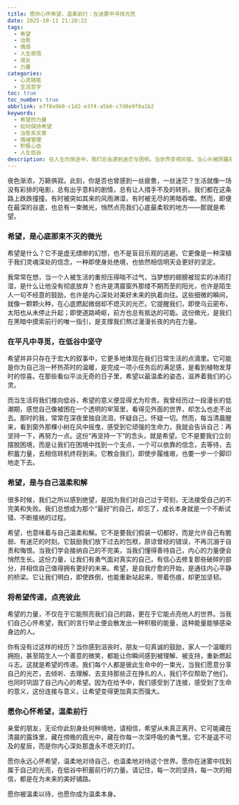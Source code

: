 ```yaml
---
title: 愿你心怀希望，温柔前行：在迷雾中寻找光亮
date: 2025-10-11 21:20:22
tags:
  - 希望
  - 治愈
  - 情感
  - 人生感悟
  - 成长
  - 力量
categories:
  - 心灵随笔
  - 生活哲学
toc: true
toc_number: true
abbrlink: e7f8a9b0-c1d2-e3f4-a5b6-c7d8e9f0a1b2
keywords:
  - 希望的力量
  - 如何保持希望
  - 治愈系文章
  - 情绪管理
  - 积极心态
  - 人生低谷
description: 在人生的旅途中，我们总会遇到迷茫与困顿。当世界变得灰暗，当心头被阴霾笼罩，是什么支撑我们继续前行？是希望。这篇文章将带你深入探讨希望的真谛，它如何在我们心底生根发芽，又如何在平凡与低谷中给予我们温柔的力量，指引我们走向更明亮的远方。
---
```


夜色渐浓，万籁俱寂。此刻，你是否也曾感到一丝疲惫，一丝迷茫？生活就像一场没有彩排的电影，总有出乎意料的剧情，总有让人措手不及的转折。我们都在这条路上跌跌撞撞，有时被突如其来的风雨淋湿，有时被无尽的黑暗吞噬。然而，即便在最深的谷底，也总有一束微光，悄然点亮我们心底最柔软的地方——那就是希望。

### 希望，是心底那束不灭的微光

希望是什么？它不是虚无缥缈的幻想，也不是盲目乐观的逃避。它更像是一种深植于我们灵魂深处的信念，一种即使身处绝境，也依然相信明天会更好的坚定。

我常常在想，当一个人被生活的重担压得喘不过气，当梦想的翅膀被现实的冰雨打湿，是什么让他没有彻底放弃？也许是清晨窗外那缕不期而至的阳光，也许是陌生人一句不经意的鼓励，也许是内心深处对美好未来的执着向往。这些细微的瞬间，就像一颗颗火种，在心底燃起微弱却不熄灭的光芒。它提醒我们，即使乌云密布，太阳也从未停止升起；即使道路崎岖，前方也总有抵达的可能。这份微光，是我们在黑暗中摸索前行的唯一指引，是支撑我们熬过漫漫长夜的内在力量。

### 在平凡中寻觅，在低谷中坚守

希望并非只存在于宏大的叙事中，它更多地体现在我们日常生活的点滴里。它可能是你为自己泡一杯热茶时的温暖，是完成一项小任务后的满足感，是看到植物发芽时的惊喜。在那些看似平淡无奇的日子里，希望以最温柔的姿态，滋养着我们的心灵。

而当生活将我们推向低谷，希望的意义便显得尤为珍贵。我曾经历过一段漫长的低潮期，感觉自己像被困在一个透明的牢笼里，看得见外面的世界，却怎么也走不出去。那时的我，常常在深夜里独自流泪，怀疑自己，怀疑一切。然而，每当清晨醒来，看到窗外那棵小树在风中摇曳，感受到它顽强的生命力，我就会告诉自己：再坚持一下，再努力一点。这份“再坚持一下”的念头，就是希望。它不是要我们立刻摆脱困境，而是让我们在困境中找到一个支点，一个可以依靠的信念，去等待，去积蓄力量，去相信转机终将到来。它教会我们，即使步履维艰，也要一步一个脚印地走下去。

### 希望，是与自己温柔和解

很多时候，我们之所以感到绝望，是因为我们对自己过于苛刻，无法接受自己的不完美和失败。我们总想成为那个“最好”的自己，却忘了，成长本身就是一个不断试错、不断接纳的过程。

希望，也意味着与自己温柔和解。它不是要我们假装一切都好，而是允许自己有脆弱、有迷茫的时刻。它鼓励我们放下过去的包袱，原谅曾经的错误，不再沉溺于自责和悔恨。当我们学会接纳自己的不完美，当我们懂得善待自己，内心的力量便会悄然生长。这份力量，让我们有勇气面对真实的自己，有信心去修复那些破碎的部分，并相信自己值得拥有更好的未来。希望，是自我疗愈的开始，是通往内心平静的桥梁。它让我们明白，即使跌倒，也能重新站起来，带着伤痕，却更加坚韧。

### 将希望传递，点亮彼此

希望的力量，不仅在于它能照亮我们自己的路，更在于它能点亮他人的世界。当我们自己心怀希望，我们的言行举止便会散发出一种积极的能量，这种能量能够感染身边的人。

你有没有过这样的经历？当你感到沮丧时，朋友一句真诚的鼓励，家人一个温暖的拥抱，甚至陌生人一个善意的微笑，都能让你瞬间感到被理解、被支持，重新燃起斗志。这就是希望的传递。我们每个人都是彼此生命中的一束光，当我们愿意分享自己的光芒，去倾听、去理解、去支持那些正在挣扎的人，我们不仅帮助了他们，也同时巩固了自己内心的希望。因为在给予中，我们感受到了连接，感受到了生命的意义，这份连接与意义，让希望变得更加真实而强大。

### 愿你心怀希望，温柔前行

亲爱的朋友，无论你此刻身处何种境地，请相信，希望从未真正离开。它可能藏在清晨的露珠里，藏在傍晚的霞光中，藏在你每一次深呼吸的勇气里。它不是遥不可及的星辰，而是你内心深处那盏永不熄灭的灯。

愿你永远心怀希望，温柔地对待自己，也温柔地对待这个世界。愿你在迷雾中找到属于自己的光亮，在低谷中积蓄前行的力量。请记住，每一次的坚持，每一次的相信，都是在为未来的美好铺路。

愿你被温柔以待，也愿你成为温柔本身。